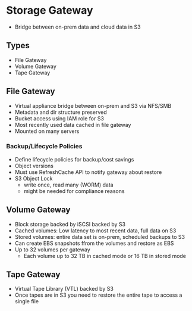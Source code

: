 # Storage Gateway

* Bridge between on-prem data and cloud data in S3

## Types

* File Gateway
* Volume Gateway
* Tape Gateway

## File Gateway

* Virtual appliance bridge between on-prem and S3 via NFS/SMB
* Metadata and dir structure preserved
* Bucket access using IAM role for S3
* Most recently used data cached in file gateway
* Mounted on many servers

### Backup/Lifecycle Policies

* Define lifecycle policies for backup/cost savings
* Object versions
* Must use RefreshCache API to notify gateway about restore
* S3 Object Lock
  * write once, read many (WORM) data
  * might be needed for compliance reasons

## Volume Gateway

* Block storage backed by iSCSI backed by S3
* Cached volumes: Low latency to most recent data, full data on S3
* Stored volumes: entire data set is on-prem, scheduled backups to S3
* Can create EBS snapshots ffrom the volumes and restore as EBS
* Up to 32 volumes per gateway
  * Each volume up to 32 TB in cached mode or 16 TB in stored mode

## Tape Gateway

* Virtual Tape Library (VTL) backed by S3
* Once tapes are in S3 you need to restore the entire tape to access a single file